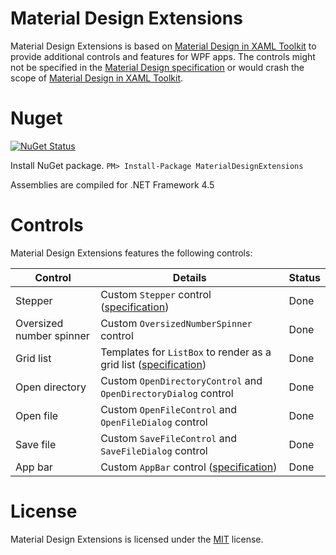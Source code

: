 # Material Design Extensions
Material Design Extensions is based on [Material Design in XAML Toolkit](https://github.com/ButchersBoy/MaterialDesignInXamlToolkit) to provide additional controls and features for WPF apps. The controls might not be specified in the [Material Design specification](https://material.io/guidelines/material-design/introduction.html) or would crash the scope of [Material Design in XAML Toolkit](https://github.com/ButchersBoy/MaterialDesignInXamlToolkit).

# Nuget

[![NuGet Status](http://img.shields.io/nuget/v/MaterialDesignExtensions.svg?style=flat&label=MaterialDesignExtensions)](https://www.nuget.org/packages/MaterialDesignExtensions/)

Install NuGet package. `PM> Install-Package MaterialDesignExtensions`

Assemblies are compiled for .NET Framework 4.5

# Controls
Material Design Extensions features the following controls:

| Control | Details | Status |
| --- | --- | --- |
| Stepper | Custom `Stepper` control ([specification](https://material.io/guidelines/components/steppers.html)) | Done |
| Oversized number spinner | Custom `OversizedNumberSpinner` control | Done |
| Grid list | Templates for `ListBox` to render as a grid list ([specification](https://material.io/guidelines/components/grid-lists.html)) | Done |
| Open directory | Custom `OpenDirectoryControl` and `OpenDirectoryDialog` control | Done |
| Open file | Custom `OpenFileControl` and `OpenFileDialog` control | Done |
| Save file | Custom `SaveFileControl` and `SaveFileDialog` control | Done |
| App bar | Custom `AppBar` control ([specification](https://material.io/guidelines/layout/structure.html#structure-app-bar)) | Done |

# License
Material Design Extensions is licensed under the [MIT](https://github.com/spiegelp/MaterialDesignExtensions/blob/master/LICENSE) license.
